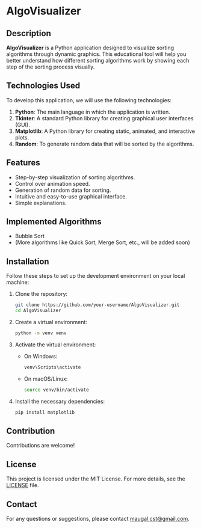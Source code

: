 # AlgoVisualizer

## Description

**AlgoVisualizer** is a Python application designed to visualize sorting algorithms through dynamic graphics. This educational tool will help you better understand how different sorting algorithms work by showing each step of the sorting process visually.

## Technologies Used

To develop this application, we will use the following technologies:

1. **Python**: The main language in which the application is written.
2. **Tkinter**: A standard Python library for creating graphical user interfaces (GUI).
3. **Matplotlib**: A Python library for creating static, animated, and interactive plots.
4. **Random**: To generate random data that will be sorted by the algorithms.

## Features

- Step-by-step visualization of sorting algorithms.
- Control over animation speed.
- Generation of random data for sorting.
- Intuitive and easy-to-use graphical interface.
- Simple explanations.

## Implemented Algorithms

- Bubble Sort
- (More algorithms like Quick Sort, Merge Sort, etc., will be added soon)

## Installation

Follow these steps to set up the development environment on your local machine:

1. Clone the repository:
    ```sh
    git clone https://github.com/your-username/AlgoVisualizer.git
    cd AlgoVisualizer
    ```

2. Create a virtual environment:
    ```sh
    python -m venv venv
    ```

3. Activate the virtual environment:
    - On Windows:
        ```sh
        venv\Scripts\activate
        ```
    - On macOS/Linux:
        ```sh
        source venv/bin/activate
        ```

4. Install the necessary dependencies:
    ```sh
    pip install matplotlib
    ```

## Contribution

Contributions are welcome!

## License

This project is licensed under the MIT License. For more details, see the [LICENSE](LICENSE) file.

## Contact

For any questions or suggestions, please contact [maugal.cst@gmail.com](mailto:maugal.cst@gmail.com).
